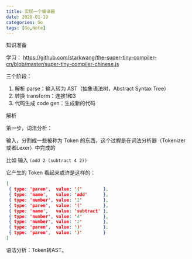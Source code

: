 ```yaml
---
title: 实现一个编译器
date: 2020-01-19
categories: Go
tags: [Go,Note]
---
```


知识准备

学习：
https://github.com/starkwang/the-super-tiny-compiler-cn/blob/master/super-tiny-compiler-chinese.js

三个阶段：

1. 解析 parse：输入转为 AST（抽象语法树，Abstract Syntax Tree）
2. 转换 transform：连接1和3
3. 代码生成 code gen：生成新的代码

解析

第一步，词法分析： 

输入，分割成一些被称为 Token 的东西，这个过程是在词法分析器（Tokenizer或者Lexer）中完成的

比如 输入 `(add 2 (subtract 4 2))`

它产生的 Token 看起来或许是这样的：

```json
[
 { type: 'paren',  value: '('        },
 { type: 'name',   value: 'add'      },
 { type: 'number', value: '2'        },
 { type: 'paren',  value: '('        },
 { type: 'name',   value: 'subtract' },
 { type: 'number', value: '4'        },
 { type: 'number', value: '2'        },
 { type: 'paren',  value: ')'        },
 { type: 'paren',  value: ')'        }
]
```

语法分析：Token转AST。
